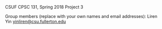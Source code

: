 CSUF CPSC 131, Spring 2018
Project 3

Group members (replace with your own names and email addresses):
Liren Yin yinliren@csu.fullerton.edu


